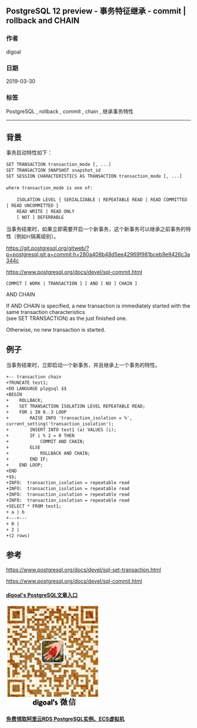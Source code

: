 ## PostgreSQL 12 preview - 事务特征继承 - commit | rollback and CHAIN   
                                              
### 作者                                              
digoal                                              
                                              
### 日期                                              
2019-03-30                                              
                                              
### 标签                                              
PostgreSQL , rollback , commit , chain , 继承事务特性    
                                              
----                                              
                                              
## 背景   
事务启动特性如下：  
  
```  
SET TRANSACTION transaction_mode [, ...]  
SET TRANSACTION SNAPSHOT snapshot_id  
SET SESSION CHARACTERISTICS AS TRANSACTION transaction_mode [, ...]  
  
where transaction_mode is one of:  
  
    ISOLATION LEVEL { SERIALIZABLE | REPEATABLE READ | READ COMMITTED | READ UNCOMMITTED }  
    READ WRITE | READ ONLY  
    [ NOT ] DEFERRABLE  
```  
  
当事务结束时，如果立即需要开启一个新事务，这个新事务可以继承之前事务的特性（例如rr隔离级别）。  
  
https://git.postgresql.org/gitweb/?p=postgresql.git;a=commit;h=280a408b48d5ee42969f981bceb9e9426c3a344c  
  
https://www.postgresql.org/docs/devel/sql-commit.html  
  
```  
COMMIT [ WORK | TRANSACTION ] [ AND [ NO ] CHAIN ]  
```  
  
AND CHAIN  
  
If AND CHAIN is specified, a new transaction is immediately started with the same transaction characteristics   
(see SET TRANSACTION) as the just finished one.   
  
Otherwise, no new transaction is started.  
  
## 例子  
当事务结束时，立即启动一个新事务，并且继承上一个事务的特性。  
  
```  
+-- transaction chain  
+TRUNCATE test1;  
+DO LANGUAGE plpgsql $$  
+BEGIN  
+    ROLLBACK;  
+    SET TRANSACTION ISOLATION LEVEL REPEATABLE READ;  
+    FOR i IN 0..3 LOOP  
+        RAISE INFO 'transaction_isolation = %', current_setting('transaction_isolation');  
+        INSERT INTO test1 (a) VALUES (i);  
+        IF i % 2 = 0 THEN  
+            COMMIT AND CHAIN;  
+        ELSE  
+            ROLLBACK AND CHAIN;  
+        END IF;  
+    END LOOP;  
+END  
+$$;  
+INFO:  transaction_isolation = repeatable read  
+INFO:  transaction_isolation = repeatable read  
+INFO:  transaction_isolation = repeatable read  
+INFO:  transaction_isolation = repeatable read  
+SELECT * FROM test1;  
+ a | b   
+---+---  
+ 0 |   
+ 2 |   
+(2 rows)  
```  
    
## 参考  
https://www.postgresql.org/docs/devel/sql-set-transaction.html  
  
https://www.postgresql.org/docs/devel/sql-commit.html  
  
  
  
  
  
  
  
  
  
  
  
  
#### [digoal's PostgreSQL文章入口](https://github.com/digoal/blog/blob/master/README.md "22709685feb7cab07d30f30387f0a9ae")
  
  
![digoal's weixin](../pic/digoal_weixin.jpg "f7ad92eeba24523fd47a6e1a0e691b59")
  
  
  
  
  
  
  
  
#### [免费领取阿里云RDS PostgreSQL实例、ECS虚拟机](https://www.aliyun.com/database/postgresqlactivity "57258f76c37864c6e6d23383d05714ea")
  
